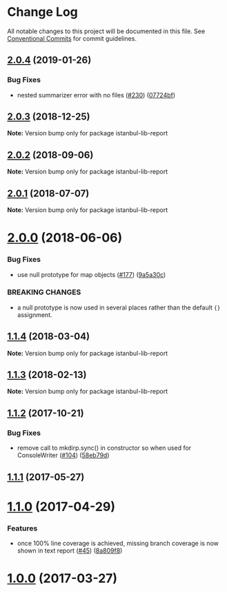 # Change Log

All notable changes to this project will be documented in this file.
See [Conventional Commits](https://conventionalcommits.org) for commit guidelines.

## [2.0.4](https://github.com/istanbuljs/istanbuljs/compare/istanbul-lib-report@2.0.3...istanbul-lib-report@2.0.4) (2019-01-26)


### Bug Fixes

* nested summarizer error with no files ([#230](https://github.com/istanbuljs/istanbuljs/issues/230)) ([07724bf](https://github.com/istanbuljs/istanbuljs/commit/07724bf))





<a name="2.0.3"></a>
## [2.0.3](https://github.com/istanbuljs/istanbuljs/compare/istanbul-lib-report@2.0.2...istanbul-lib-report@2.0.3) (2018-12-25)




**Note:** Version bump only for package istanbul-lib-report

<a name="2.0.2"></a>
## [2.0.2](https://github.com/istanbuljs/istanbuljs/compare/istanbul-lib-report@2.0.1...istanbul-lib-report@2.0.2) (2018-09-06)




**Note:** Version bump only for package istanbul-lib-report

<a name="2.0.1"></a>
## [2.0.1](https://github.com/istanbuljs/istanbuljs/compare/istanbul-lib-report@2.0.0...istanbul-lib-report@2.0.1) (2018-07-07)




**Note:** Version bump only for package istanbul-lib-report

<a name="2.0.0"></a>
# [2.0.0](https://github.com/istanbuljs/istanbuljs/compare/istanbul-lib-report@1.1.4...istanbul-lib-report@2.0.0) (2018-06-06)


### Bug Fixes

* use null prototype for map objects ([#177](https://github.com/istanbuljs/istanbuljs/issues/177)) ([9a5a30c](https://github.com/istanbuljs/istanbuljs/commit/9a5a30c))


### BREAKING CHANGES

* a null prototype is now used in several places rather than the default `{}` assignment.




<a name="1.1.4"></a>
## [1.1.4](https://github.com/istanbuljs/istanbuljs/compare/istanbul-lib-report@1.1.3...istanbul-lib-report@1.1.4) (2018-03-04)




**Note:** Version bump only for package istanbul-lib-report

<a name="1.1.3"></a>
## [1.1.3](https://github.com/istanbuljs/istanbuljs/compare/istanbul-lib-report@1.1.2...istanbul-lib-report@1.1.3) (2018-02-13)




**Note:** Version bump only for package istanbul-lib-report

<a name="1.1.2"></a>
## [1.1.2](https://github.com/istanbuljs/istanbuljs/compare/istanbul-lib-report@1.1.1...istanbul-lib-report@1.1.2) (2017-10-21)


### Bug Fixes

* remove call to mkdirp.sync() in constructor so when used for ConsoleWriter ([#104](https://github.com/istanbuljs/istanbuljs/issues/104)) ([58eb79d](https://github.com/istanbuljs/istanbuljs/commit/58eb79d))




<a name="1.1.1"></a>
## [1.1.1](https://github.com/istanbuljs/istanbuljs/compare/istanbul-lib-report@1.1.0...istanbul-lib-report@1.1.1) (2017-05-27)




<a name="1.1.0"></a>
# [1.1.0](https://github.com/istanbuljs/istanbul-lib-report/compare/istanbul-lib-report@1.0.0...istanbul-lib-report@1.1.0) (2017-04-29)


### Features

* once 100% line coverage is achieved, missing branch coverage is now shown in text report ([#45](https://github.com/istanbuljs/istanbuljs/issues/45)) ([8a809f8](https://github.com/istanbuljs/istanbul-lib-report/commit/8a809f8))




<a name="1.0.0"></a>
# [1.0.0](https://github.com/istanbuljs/istanbul-lib-report/compare/istanbul-lib-report@1.0.0-alpha.3...istanbul-lib-report@1.0.0) (2017-03-27)
